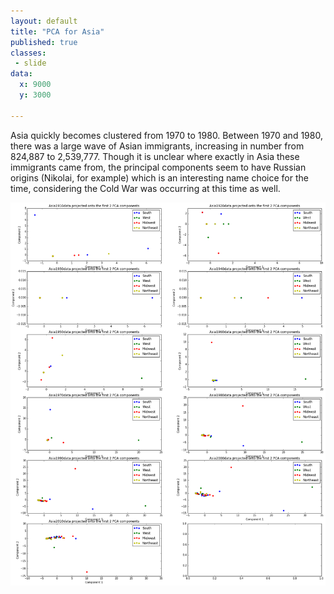 ```yaml
---
layout: default
title: "PCA for Asia"
published: true
classes:
 - slide
data:
  x: 9000
  y: 3000

---
```


Asia quickly becomes clustered from 1970 to 1980. Between 1970 and 1980, there was a large wave of Asian immigrants, increasing in number from 824,887 to 2,539,777.  Though it is unclear where exactly in Asia these immigrants came from, the principal components seem to have Russian origins (Nikolai, for example) which is an interesting name choice for the time, considering the Cold War was occurring at this time as well.

![PCA asia](../assets/PCA/pca_asia.png)
